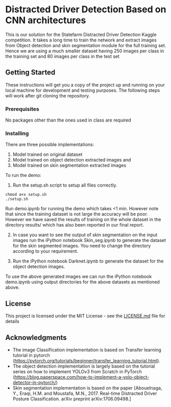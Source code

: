 # Distracted Driver Detection Based on CNN architectures

This is our solution for the Statefarm Distracted Driver Detection Kaggle competition. 
It takes a long time to train the network and extract images from Object detection and skin segmentation module for the full training set. Hence we are using a much smaller dataset having 250 images per class in the training set and 80 images per class in the test set

## Getting Started

These instructions will get you a copy of the project up and running on your local machine for development and testing purposes. 
The following steps will work after git cloning the repository.

### Prerequisites

No packages other than the ones used in class are required 

### Installing

There are three possible implementations:
1) Model trained on original dataset
2) Model trained on object detection extracted images and
3) Model trained on skin segmentation extracted images

To run the demo:
1) Run the setup.sh script to setup all files correctly.

```
chmod a+x setup.sh
./setup.sh
```
Run demo.ipynb for running the demo which takes <1 min. However note that since the training dataset is not large the accuracy will be poor. However we have saved the results of training on the whole dataset in the directory results/ which has also been reported in our final report.

2) In case you want to see the output of skin segmentation on the input images run the iPython notebook Skin_seg.ipynb to generate the dataset for the skin segmented images. You need to change the directory according to your requirement.

3) Run the iPython notebook Darknet.ipynb to generate the dataset for the object detection images.

To use the above generated images we can run the iPython notebook demo.ipynb using output directories for the above datasets as mentioned above.

## License

This project is licensed under the MIT License - see the [LICENSE.md](LICENSE.md) file for details

## Acknowledgments

* The image Classification implementation is based on Transfer learning tutorial in pytorch (https://pytorch.org/tutorials/beginner/transfer_learning_tutorial.html).
* The object detection implementation is largely based on the tutorial series on how to implement YOLOv3 from Scratch in PyTorch (https://blog.paperspace.com/how-to-implement-a-yolo-object-detector-in-pytorch/)
* Skin segmentation implementation is based on the paper [Abouelnaga, Y., Eraqi, H.M. and Moustafa, M.N., 2017. Real-time Distracted Driver Posture Classification. arXiv preprint arXiv:1706.09498.]

